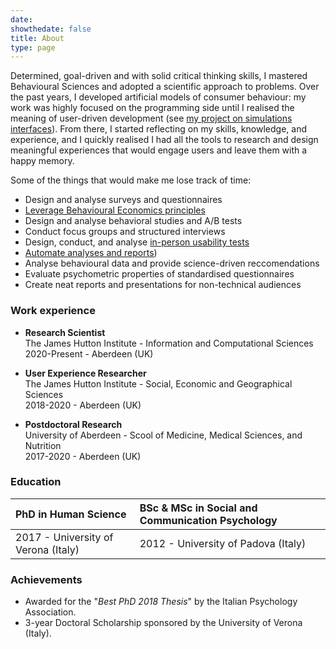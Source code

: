 ```yaml
---
date: 
showthedate: false
title: About
type: page
---
```


Determined, goal-driven and with solid critical thinking skills, I mastered Behavioural Sciences and adopted a scientific approach to problems. Over the past years, I developed artificial models of consumer behaviour: my work was highly focused on the programming side until I realised the meaning of user-driven development (see [my project on simulations interfaces](/projects/case_study_MeatNet)). From there, I started reflecting on my skills, knowledge, and experience, and I quickly realised I had all the tools to research and design meaningful experiences that would engage users and leave them with a happy memory.

Some of the things that would make me lose track of time:

+ Design and analyse surveys and questionnaires
+ [Leverage Behavioural Economics principles]((/projects/case_study_pricing_plans))
+ Design and analyse behavioral studies and A/B tests
+ Conduct focus groups and structured interviews
+ Design, conduct, and analyse [in-person usability tests](/projects/case_study_MeatNet)
+ [Automate analyses and reports](/projects/case_study_SUS))
+ Analyse behavioural data and provide science-driven reccomendations
+ Evaluate psychometric properties of standardised questionnaires
+ Create neat reports and presentations for non-technical audiences

### Work experience

+ **Research Scientist**  
The James Hutton Institute - Information and Computational Sciences   
2020-Present - Aberdeen (UK)

+ **User Experience Researcher**  
The James Hutton Institute - Social, Economic and Geographical Sciences  
2018-2020 - Aberdeen (UK)

+ **Postdoctoral Research**  
University of Aberdeen - Scool of Medicine, Medical Sciences, and Nutrition  
2017-2020 - Aberdeen (UK)

### Education

| **PhD in Human Science**             | **BSc & MSc in Social and Communication Psychology**  |
|:-------------------------------------|:------------------------------------------------------|
| 2017 - University of Verona (Italy)  | 2012 - University of Padova (Italy)                   |

### Achievements

+ Awarded for the "*Best PhD 2018 Thesis*" by the Italian Psychology Association. 
+ 3-year Doctoral Scholarship sponsored by the University of Verona (Italy).
